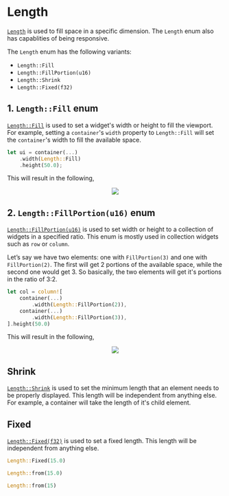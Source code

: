 # Length

[`Length`](https://docs.rs/iced/0.13.1/iced/enum.Length.html) is used to fill space in a specific dimension. The `Length` enum also has capablities of being responsive.

The `Length` enum has the following variants:
- `Length::Fill`
- `Length::FillPortion(u16)`
- `Length::Shrink`
- `Length::Fixed(f32)`

## 1. `Length::Fill` enum
[`Length::Fill`](https://docs.rs/iced/0.13.1/iced/enum.Length.html#variant.Fill) is used to set a widget's width or height to fill the viewport. For example, setting a `container`'s `width` property to `Length::Fill` will set the `container`'s width to fill the available space.

```rust
let ui = container(...)
    .width(Length::Fill)
    .height(50.0);
```
This will result in the following,

<div align="center">
    <img src="assets/length_fill.svg">
</div>


## 2. `Length::FillPortion(u16)` enum
[`Length::FillPortion(u16)`](https://docs.rs/iced/0.13.1/iced/enum.Length.html#variant.FillPortion) is used to set width or height to a collection of widgets in a specified ratio. This enum is mostly used in collection widgets such as `row` or `column`.

Let’s say we have two elements: one with `FillPortion(3)` and one with `FillPortion(2)`. The first will get 2 portions of the available space, while the second one would get 3. So basically, the two elements will get it's portions in the ratio of 3:2.

```rust
let col = column![
    container(...)
        .width(Length::FillPortion(2)),
    container(...)
        .width(Length::FillPortion(3)),
].height(50.0)
```
This will result in the following,

<div align="center">
    <img src="assets/length_fill_portion.svg">
</div>

## Shrink
[`Length::Shrink`](https://docs.rs/iced/0.13.1/iced/enum.Length.html#variant.Shrink) is used to set the minimum length that an element needs to be properly displayed. This length will be independent from anything else. For example, a container will take the length of it's child element.

## Fixed
[`Length::Fixed(f32)`](https://docs.rs/iced/0.13.1/iced/enum.Length.html#variant.Fixed) is used to set a fixed length. This length will be independent from anything else.

```rust
Length::Fixed(15.0)
```
```rust
Length::from(15.0)
```
```rust
Length::from(15)
```
